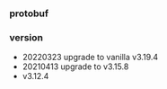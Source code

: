 ### protobuf

### version
* 20220323 upgrade to vanilla v3.19.4
* 20210413 upgrade to v3.15.8
* v3.12.4
